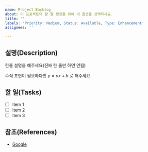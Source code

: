 ```yaml
---
name: Project Backlog
about: 이 프로젝트의 할 일 생성을 위해 이 옵션을 선택하세요.
title: ''
labels: 'Priority: Medium, Status: Available, Type: Enhancement'
assignees: ''

---
```


## 설명(Description)

한줄 설명을 해주세요(진짜 한 줄만 하면 안됨)

수식 표현이 필요하다면 $y=ax+b$ 로 해주세요.

## 할 일(Tasks)
- [ ] Item 1
- [ ] Item 2
- [ ] Item 3

## 참조(References)

- [Google](https://www.google.com/)
